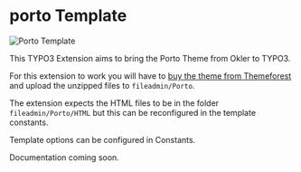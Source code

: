 porto Template
=====

![Porto Template](https://image-tf.s3.envato.com/files/218061050/Preview.__large_preview.png)

This TYPO3 Extension aims to bring the Porto Theme from Okler to TYPO3.

For this extension to work you will have to [buy the theme from Themeforest](  https://themeforest.net/item/porto-responsive-html5-template/4106987?ref=zechendorf) and upload the unzipped files to ``fileadmin/Porto``.

The extension expects the HTML files to be in the folder ``fileadmin/Porto/HTML`` but this can be reconfigured in the template constants.

Template options can be configured in Constants.

Documentation coming soon.
